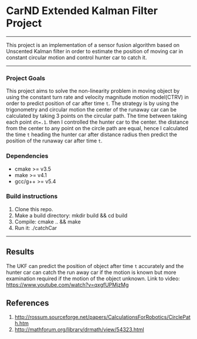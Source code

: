 
# CarND Extended Kalman Filter Project

[//]: # (Image References)
[image1]: ./Output_images/NIS_L.png
[image2]: ./Output_images/NIS_R.png
[image3]: ./Output_images/UKF_L_DS1.png
[image4]: ./Output_images/UKF_L_DS2.png
[image5]: ./Output_images/UKF_R_DS1.png
[image6]: ./Output_images/UKF_R_DS2.png
[image7]: ./Output_images/UKF_LR_DS1.png
[image8]: ./Output_images/UKF_LR_DS2.png
[image9]: ./Output_images/EKF_UKF.png

---
This project is an implementation of a sensor fusion algorithm based on Unscented Kalman filter in order to estimate the position of moving car in constant circular motion and control hunter car to catch it.

---
### Project Goals
This project aims to solve the non-linearity problem in moving object by using the constant turn rate and velocity magnitude motion model(CTRV) in order to predict position of car after time `t`. The strategy is by using the trigonometry and circular motion the center of the runaway car can be calculated by taking 3 points on the circular path. The time between taking each point `dt=.1`. then I controlled the hunter car to the center. the distance from the center to any point on the circle path are equal, hence I calculated the time `t` heading the hunter car after distance radius then predict the position of the runaway car after time `t`.


### Dependencies
* cmake >= v3.5
* make >= v4.1
* gcc/g++ >= v5.4

### Build instructions
1. Clone this repo.
2. Make a build directory: mkdir build && cd build
3. Compile: cmake .. && make
4. Run it: ./catchCar

---

## Results

The UKF can predict the position of object after time `t` accurately and the hunter car can catch the run away car if the motion is known but more examination required if the motion of the object unknown.
Link to video: https://www.youtube.com/watch?v=qxgfUPMjzMg
## References
1. http://rossum.sourceforge.net/papers/CalculationsForRobotics/CirclePath.htm
2. http://mathforum.org/library/drmath/view/54323.html